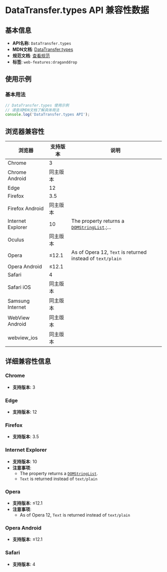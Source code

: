 # DataTransfer.types API 兼容性数据

## 基本信息

- **API名称**: `DataTransfer.types`
- **MDN文档**: [DataTransfer.types](https://developer.mozilla.org/docs/Web/API/DataTransfer/types)
- **规范文档**: [查看规范](https://html.spec.whatwg.org/multipage/dnd.html#dom-datatransfer-types-dev)
- **标签**: `web-features:draganddrop`

## 使用示例

### 基本用法

```javascript
// DataTransfer.types 使用示例
// 请查阅MDN文档了解具体用法
console.log('DataTransfer.types API');
```

## 浏览器兼容性

| 浏览器 | 支持版本 | 说明 |
|--------|----------|------|
| Chrome | 3 |  |
| Chrome Android | 同主版本 |  |
| Edge | 12 |  |
| Firefox | 3.5 |  |
| Firefox Android | 同主版本 |  |
| Internet Explorer | 10 | The property returns a [`DOMStringList`](https://developer.mozilla.org/docs/Web/API/DOMStringList).;... |
| Oculus | 同主版本 |  |
| Opera | ≤12.1 | As of Opera 12, `Text` is returned instead of `text/plain` |
| Opera Android | ≤12.1 |  |
| Safari | 4 |  |
| Safari iOS | 同主版本 |  |
| Samsung Internet | 同主版本 |  |
| WebView Android | 同主版本 |  |
| webview_ios | 同主版本 |  |

## 详细兼容性信息

### Chrome

- **支持版本**: 3

### Edge

- **支持版本**: 12

### Firefox

- **支持版本**: 3.5

### Internet Explorer

- **支持版本**: 10
- **注意事项**:
  - The property returns a [`DOMStringList`](https://developer.mozilla.org/docs/Web/API/DOMStringList).
  - `Text` is returned instead of `text/plain`

### Opera

- **支持版本**: ≤12.1
- **注意事项**:
  - As of Opera 12, `Text` is returned instead of `text/plain`

### Opera Android

- **支持版本**: ≤12.1

### Safari

- **支持版本**: 4

